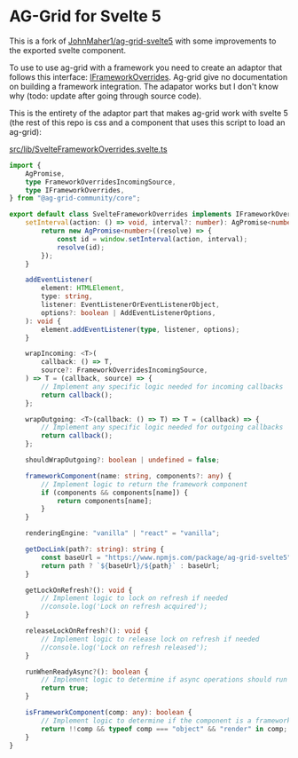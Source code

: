 # AG-Grid for Svelte 5

This is a fork of [JohnMaher1/ag-grid-svelte5](https://github.com/JohnMaher1/ag-grid-svelte5) with some improvements to the exported svelte component. 

To use to use ag-grid with a framework you need to create an adaptor that follows this interface: [IFrameworkOverrides](https://github.com/ag-grid/ag-grid/blob/424be7dcadf9b964056ee8c451af9b041ce8877a/packages/ag-grid-community/src/interfaces/iFrameworkOverrides.ts#L7). Ag-grid give no documentation on building a framework integration. The adapator works but I don't know why (todo: update after going through source code).

This is the entirety of the adaptor part that makes ag-grid work with svelte 5 (the rest of this repo is css and a component that uses this script to load an ag-grid):

[src/lib/SvelteFrameworkOverrides.svelte.ts](src/lib/SvelteFrameworkOverrides.svelte.ts)

<!-- SNIP START -->

```typescript
import {
    AgPromise,
    type FrameworkOverridesIncomingSource,
    type IFrameworkOverrides,
} from "@ag-grid-community/core";

export default class SvelteFrameworkOverrides implements IFrameworkOverrides {
    setInterval(action: () => void, interval?: number): AgPromise<number> {
        return new AgPromise<number>((resolve) => {
            const id = window.setInterval(action, interval);
            resolve(id);
        });
    }

    addEventListener(
        element: HTMLElement,
        type: string,
        listener: EventListenerOrEventListenerObject,
        options?: boolean | AddEventListenerOptions,
    ): void {
        element.addEventListener(type, listener, options);
    }

    wrapIncoming: <T>(
        callback: () => T,
        source?: FrameworkOverridesIncomingSource,
    ) => T = (callback, source) => {
        // Implement any specific logic needed for incoming callbacks
        return callback();
    };

    wrapOutgoing: <T>(callback: () => T) => T = (callback) => {
        // Implement any specific logic needed for outgoing callbacks
        return callback();
    };

    shouldWrapOutgoing?: boolean | undefined = false;

    frameworkComponent(name: string, components?: any) {
        // Implement logic to return the framework component
        if (components && components[name]) {
            return components[name];
        }
    }

    renderingEngine: "vanilla" | "react" = "vanilla";

    getDocLink(path?: string): string {
        const baseUrl = "https://www.npmjs.com/package/ag-grid-svelte5";
        return path ? `${baseUrl}/${path}` : baseUrl;
    }

    getLockOnRefresh?(): void {
        // Implement logic to lock on refresh if needed
        //console.log('Lock on refresh acquired');
    }

    releaseLockOnRefresh?(): void {
        // Implement logic to release lock on refresh if needed
        //console.log('Lock on refresh released');
    }

    runWhenReadyAsync?(): boolean {
        // Implement logic to determine if async operations should run when ready
        return true;
    }

    isFrameworkComponent(comp: any): boolean {
        // Implement logic to determine if the component is a framework component
        return !!comp && typeof comp === "object" && "render" in comp;
    }
}

```

<!-- SNIP END -->